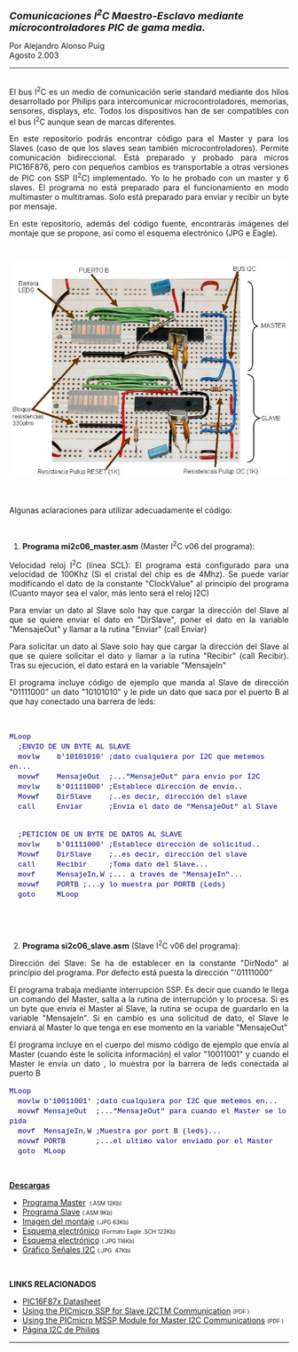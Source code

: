 <html>

<head>
<meta http-equiv="Content-Language" content="es">
<meta name="GENERATOR" content="Microsoft FrontPage 4.0">
<meta name="ProgId" content="FrontPage.Editor.Document">
</head>


<font size="4"><b><i>Comunicaciones I<sup>2</sup>C
      Maestro-Esclavo mediante microcontroladores PIC de gama media.&nbsp;</i></b></font>
      <p>Por Alejandro Alonso Puig<br>
      Agosto 2.003<br>
 <hr>
<p align="justify"><br>
El bus I<sup>2</sup>C es un medio de comunicación serie standard mediante dos hilos
desarrollado por Philips para
intercomunicar microcontroladores, memorias, sensores, displays, etc. Todos los
dispositivos han de ser compatibles con el bus I<sup>2</sup>C aunque sean de marcas
diferentes. 
<p align="justify">En este repositorio podrás encontrar código para el Master y para los Slaves
(caso de que los slaves sean también microcontroladores). Permite comunicación
bidireccional. Está preparado y probado para micros PIC16F876, pero con
pequeños cambios es transportable a otras versiones de PIC con SSP (I<sup>2</sup>C)
implementado. Yo lo he probado con un master y 6 slaves. El programa no está
preparado para el funcionamiento en modo multimaster o multitramas. Solo está
preparado para enviar y recibir un byte por mensaje.</p>
<p align="justify">En este repositorio, además del código fuente, encontrarás imágenes del montaje 
que se propone, así como el esquema electrónico (JPG e Eagle).</p>
<br>
<p align="center"><img border="0" src="i2cBoard.jpg" width="503" ></p>
<br>
<p align="justify">Algunas aclaraciones para utilizar adecuadamente el código:</p>
<p align="justify">&nbsp;</p>
<ol>
  <li>
    <p align="justify"><b>Programa mi2c06_master.asm</b> (Master I<sup>2</sup>C v06 del programa):</li>
</ol>
  <p align="justify">Velocidad reloj I<sup>2</sup>C (línea SCL): El programa está configurado para una
  velocidad de 100Khz (Si el cristal del chip es de 4Mhz). Se puede variar
  modificando el dato de la constante &quot;ClockValue&quot; al principio del
  programa (Cuanto mayor sea el valor, más lento será el reloj I2C)</p>
  <p align="justify">Para enviar un dato al Slave solo hay que cargar la dirección del Slave al
  que se quiere enviar el dato en &quot;DirSlave&quot;, poner el dato en la
  variable &quot;MensajeOut&quot; y llamar a la rutina &quot;Enviar&quot; (call
  Enviar)</p>
  <p align="justify">Para solicitar un dato al Slave solo hay que cargar la dirección del Slave
  al que se quiere solicitar el dato y llamar a la rutina &quot;Recibir&quot;
  (call Recibir). Tras su ejecución, el dato estará en la variable
  &quot;MensajeIn&quot;</p>
  <p align="justify">El programa incluye código de ejemplo que manda al Slave de dirección
  &quot;01111000&quot; un dato &quot;10101010&quot; y le pide un dato que saca
  por el puerto B al que hay conectado una barrera de leds:</p>
  <p align="justify">&nbsp;</p>
  <p><font face="Courier New" color="#000080" size="2">MLoop<br>
  &nbsp; ;ENVIO DE UN BYTE AL SLAVE<br>
  &nbsp; movlw&nbsp;&nbsp;&nbsp; b'10101010' ;dato cualquiera por
  I2C que metemos en...<br>
  &nbsp; movwf &nbsp;&nbsp; MensajeOut&nbsp; ;...&quot;MensajeOut&quot;
  para envío por I2C<br>
  &nbsp; movlw &nbsp;&nbsp; b'01111000' ;Establece dirección de
  envío..<br>
  &nbsp; Movwf &nbsp;&nbsp; DirSlave &nbsp;&nbsp; ;..es decir,
  dirección del slave<br>
  &nbsp; call &nbsp;&nbsp;&nbsp; Enviar &nbsp;&nbsp;&nbsp;&nbsp; ;Envía
  el dato de &quot;MensajeOut&quot; al Slave<br><br>

  &nbsp; ;PETICION DE UN BYTE DE DATOS AL SLAVE<br>
  &nbsp; movlw &nbsp;&nbsp; b'01111000' ;Establece dirección de
  solicitud..<br>
  &nbsp; Movwf &nbsp;&nbsp; DirSlave &nbsp;&nbsp; ;..es decir,
  dirección del slave<br>
  &nbsp; call &nbsp;&nbsp;&nbsp; Recibir &nbsp;&nbsp;&nbsp; ;Toma
  dato del Slave...<br>
  &nbsp; movf &nbsp;&nbsp;&nbsp; MensajeIn,W ;... a través de &quot;MensajeIn&quot;...<br>
  &nbsp; movwf &nbsp;&nbsp; PORTB ;...y lo muestra por
  PORTB (Leds)<br>
  &nbsp; goto &nbsp;&nbsp;&nbsp; MLoop</font></p>

<font SIZE="2">
<p>&nbsp;</p>
<p>&nbsp;</p>
</font>
<ol start="2">
  <li><b>Programa si2c06_slave.asm</b> (Slave I<sup>2</sup>C v06 del programa):</li>
</ol>
  <p align="justify">Dirección del Slave: Se ha de establecer en la constante
  &quot;DirNodo&quot; al principio del programa. Por defecto está puesta la
  dirección &quot;'01111000&quot;</p>
  <p align="justify">El programa trabaja mediante interrupción SSP. Es decir que cuando le
  llega un comando del Master, salta a la rutina de interrupción y lo procesa.
  Si es un byte que envía el Master al Slave, la rutina se ocupa de guardarlo
  en la variable &quot;MensajeIn&quot;. Si en cambio es una solicitud de dato,
  el Slave le enviará al Master lo que tenga en ese momento en la variable
  &quot;MensajeOut&quot;</p>
  <p align="justify">El programa incluye en el cuerpo del mismo código de ejemplo que envía al
  Master (cuando éste le solicita información) el valor &quot;10011001&quot; y
  cuando el Master le envía un dato , lo muestra por la barrera de leds
  conectada al puerto B</p>

  <p><font face="Courier New" color="#000080" size="2">MLoop<br>
  &nbsp; movlw b'10011001' ;dato cualquiera por I2C que metemos
  en...<br>
  &nbsp; movwf MensajeOut&nbsp; ;...&quot;MensajeOut&quot; para
  cuando el Master se lo pida<br>
  &nbsp; movf&nbsp; MensajeIn,W ;Muestra por port B (leds)...<br>
  &nbsp; movwf PORTB &nbsp;&nbsp;&nbsp;&nbsp;&nbsp; ;...el ultimo
  valor enviado por el Master<br>
  &nbsp; goto&nbsp; MLoop</font></p>

  <p>&nbsp;</p>
  <p><b><u>Descargas</u></b></p>
<ul>
  <li><a href="mi2c06_master.asm" target="_blank">Programa
  Master</a>&nbsp;<font size="1"> (.ASM 12Kb)</font></li>
  <li><a href="si2c06_slave.asm" target="_blank">Programa Slave</a> <font size="1">(.ASM
    9Kb)</font></li>
  <li><a href="i2cBoard.jpg" target="_blank">Imagen del montaje</a> <font size="1">(.JPG
    63Kb)&nbsp;</font></li>
  <li><a href="I2CMaster-Slave.sch" target="_blank">Esquema electrónico</a> <font size="1">(Formato
    Eagle .SCH 122Kb)</font></li>
  <li><a href="i2cSch.jpg" target="_blank">Esquema electrónico</a> <font size="1">(.JPG
    116Kb)</font></li>
  <li><a href="i2cSignal.jpg" target="_blank">Gráfico Señales I2C</a> <font size="1">(.JPG&nbsp;
    47Kb)</font></li>
</ul>
  <p>&nbsp;</p>
  <p><b>LINKS RELACIONADOS</b></p>
  <ul>
    <li><a href="http://www.microchip.com/1010/pline/picmicro/category/embctrl/14kbytes/devices/16f876/index.htm" target="_blank">PIC16F87x
      Datasheet</a></li>
    <li><a href="http://www.microchip.com/download/appnote/pic16/00734a.pdf" target="_blank">Using
      the PICmicro SSP for Slave I2CTM Communication</a>  <font size="1">(PDF )</font></li>
    <li><a href="http://www.microchip.com/download/appnote/pic16/00735a.pdf" target="_blank">Using
      the PICmicro MSSP Module for Master I2C Communications</a><a href="http://www.microchip.com/download/appnote/pic16/00734a.pdf" target="_blank"></a>
      <font size="1">(PDF )</font></li>
    <li><a href="http://www.semiconductors.philips.com/buses/i2c/" target="_blank">Página
      I2C de Philips</a></li>
  </ul>

<hr>


</body>

</html>
